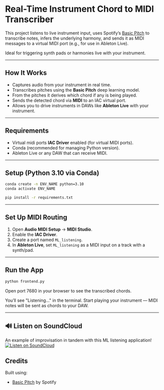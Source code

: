 # Real-Time Instrument Chord to MIDI Transcriber

This project listens to live instrument input, uses Spotify’s [Basic Pitch](https://github.com/spotify/basic-pitch) to transcribe notes, infers the underlying harmony, and sends it as MIDI messages to a virtual MIDI port (e.g., for use in Ableton Live).

Ideal for triggering synth pads or harmonies live with your instrument.

---

## How It Works

- Captures audio from your instrument in real time.
- Transcribes pitches using the **Basic Pitch** deep learning model.
- From the pitches it derives which chord if any is being played.
- Sends the detected chord via **MIDI** to an IAC virtual port.
- Allows you to drive instruments in DAWs like **Ableton Live** with your instrument.

---

## Requirements

- Virtual midi ports **IAC Driver** enabled (for virtual MIDI ports).
- Conda (recommended for managing Python version).
- Ableton Live or any DAW that can receive MIDI.

---

## Setup (Python 3.10 via Conda)

```bash
conda create -n ENV_NAME python=3.10
conda activate ENV_NAME

pip install -r requirements.txt
```

---

## Set Up MIDI Routing

1. Open **Audio MIDI Setup** → **MIDI Studio**.
2. Enable the **IAC Driver**.
3. Create a port named `ML_listening`.
4. In **Ableton Live**, set `ML_listening` as a MIDI input on a track with a synth/pad.

---

## Run the App

```bash
python frontend.py
```

Open port 7680 in your browser to see the transcribed chords.

You’ll see "Listening..." in the terminal. Start playing your instrument — MIDI notes will be sent as chords to your DAW.

---

## 🔊 Listen on SoundCloud
An example of improvisation in tandem with this ML listening application!
[![Listen on SoundCloud](https://img.shields.io/badge/SoundCloud-Click%20to%20Listen-orange?logo=soundcloud)](https://soundcloud.com/rasmustorp-ai/ml_listening)

## Credits

Built using:
- [Basic Pitch](https://github.com/spotify/basic-pitch) by Spotify
